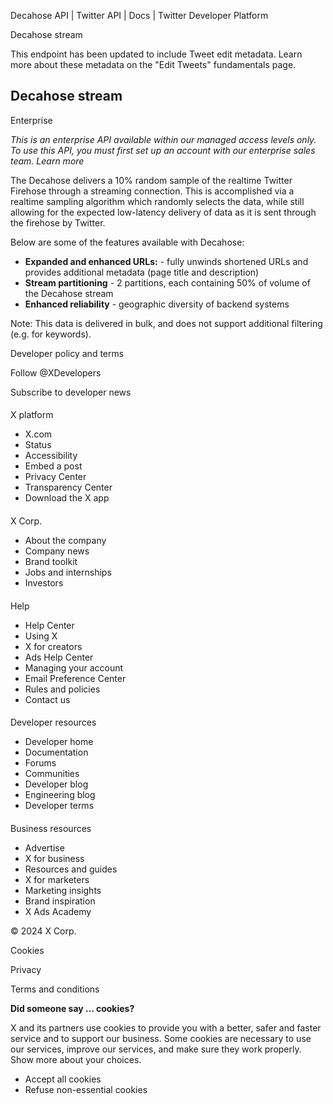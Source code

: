 



Decahose API | Twitter API | Docs | Twitter Developer Platform 





































































































Decahose stream








This endpoint has been updated to include Tweet edit metadata. Learn more about these metadata on the "Edit Tweets" fundamentals page. 









Decahose stream
---------------


Enterprise  




*This is an enterprise API available within our managed access levels only. To use this API, you must first set up an account with our enterprise sales team. Learn more*  




The Decahose delivers a 10% random sample of the realtime Twitter Firehose through a streaming connection. This is accomplished via a realtime sampling algorithm which randomly selects the data, while still allowing for the expected low-latency delivery of data as it is sent through the firehose by Twitter.


Below are some of the features available with Decahose:


* **Expanded and enhanced URLs:** - fully unwinds shortened URLs and provides additional metadata (page title and description)
* **Stream partitioning** - 2 partitions, each containing 50% of volume of the Decahose stream
* **Enhanced reliability** - geographic diversity of backend systems


Note: This data is delivered in bulk, and does not support additional filtering (e.g. for keywords).



















Developer policy and terms


Follow @XDevelopers


Subscribe to developer news












#### 
 X platform


* X.com
* Status
* Accessibility
* Embed a post
* Privacy Center
* Transparency Center
* Download the X app




#### 
 X Corp.


* About the company
* Company news
* Brand toolkit
* Jobs and internships
* Investors




#### 
 Help


* Help Center
* Using X
* X for creators
* Ads Help Center
* Managing your account
* Email Preference Center
* Rules and policies
* Contact us




#### 
 Developer resources


* Developer home
* Documentation
* Forums
* Communities
* Developer blog
* Engineering blog
* Developer terms




#### 
 Business resources


* Advertise
* X for business
* Resources and guides
* X for marketers
* Marketing insights
* Brand inspiration
* X Ads Academy









 © 2024 X Corp.
 


Cookies


Privacy


Terms and conditions






















**Did someone say … cookies?**  
  


 X and its partners use cookies to provide you with a better, safer and
 faster service and to support our business. Some cookies are necessary to use
 our services, improve our services, and make sure they work properly.
 Show more about your choices.


 




* Accept all cookies
* Refuse non-essential cookies















